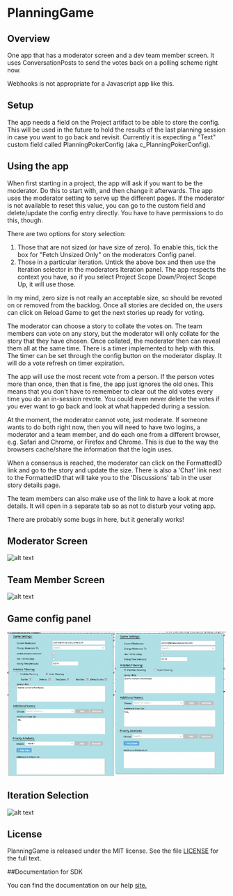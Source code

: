 PlanningGame 
=========================

## Overview

One app that has a moderator screen and a dev team member screen. It uses ConversationPosts to send the votes back on a polling scheme right now.

Webhooks is not appropriate for a Javascript app like this.

## Setup

The app needs a field on the Project artifact to be able to store the config. This will be used in the future to hold the results of the last planning session in case you want to go back and  revisit. Currently it is expecting a "Text" custom field called PlanningPokerConfig (aka c_PlanningPokerConfig). 

## Using the app

When first starting in a project, the app will ask if you want to be the moderator. Do this to start with, and then change it afterwards. The app uses the moderator setting to serve up the different pages. If the moderator is not available to reset this value, you can go to the custom field and delete/update the config entry directly. You have to have permissions to do this, though.

There are two options for story selection:
1. Those that are not sized (or have size of zero). To enable this, tick the box for "Fetch Unsized Only" on the moderators Config panel.
2. Those in a particular iteration. Untick the above box and then use the Iteration selector in the moderators Iteration panel.
The app respects the context you have, so if you select Project Scope Down/Project Scope Up, it will use those.

In my mind, zero size is not really an acceptable size, so should be revoted on or removed from the backlog. Once all stories are decided on, the users can click on Reload Game to get the next stories up ready for voting.

The moderator can choose a story to collate the votes on. The team members can vote on any story, but the moderator will only collate for the story that they have chosen. Once collated, the moderator then can reveal them all at the same time. There is a timer implemented to help with this. The timer can be set through the config button on the moderator display. It will do a vote refresh on timer expiration.

The app will use the most recent vote from a person. If the person votes more than once, then that is fine, the app just ignores the old ones. This means that you don't have to remember to clear out the old votes every time you do an in-session revote. You could even never delete the votes if you ever want to go back and look at what happeded during a session.

At the moment, the moderator cannot vote, just moderate. If someone wants to do both right now, then you will need to have two logins, a moderator and a team member, and do each one from a different browser, e.g. Safari and Chrome, or Firefox and Chrome. This is due to the way the browsers cache/share the information that the login uses.

When a consensus is reached, the moderator can click on the FormattedID link and go to the story and update the size. There is also a 'Chat' link next to the FormattedID that will take you to the 'Discussions' tab in the user story details page.

The team members can also make use of the link to have a look at more details. It will open in a separate tab so as not to disturb your voting app.

There are probably some bugs in here, but it generally works!

## Moderator Screen
![alt text](https://github.com/nikantonelli/Planning-Poker/blob/master/Images/ModeratorScreen.png)

## Team Member Screen
![alt text](https://github.com/nikantonelli/Planning-Poker/blob/master/Images/TeamMemberScreen.png)

## Game config panel
![alt text](https://github.com/nikantonelli/Planning-Poker/blob/master/Images/GameConfig.png)

## Iteration Selection
![alt text](https://github.com/nikantonelli/Planning-Poker/blob/master/Images/IterationConfig.png)

## License

PlanningGame is released under the MIT license.  See the file [LICENSE](./LICENSE) for the full text.

##Documentation for SDK

You can find the documentation on our help [site.](https://help.rallydev.com/apps/2.1/doc/)
